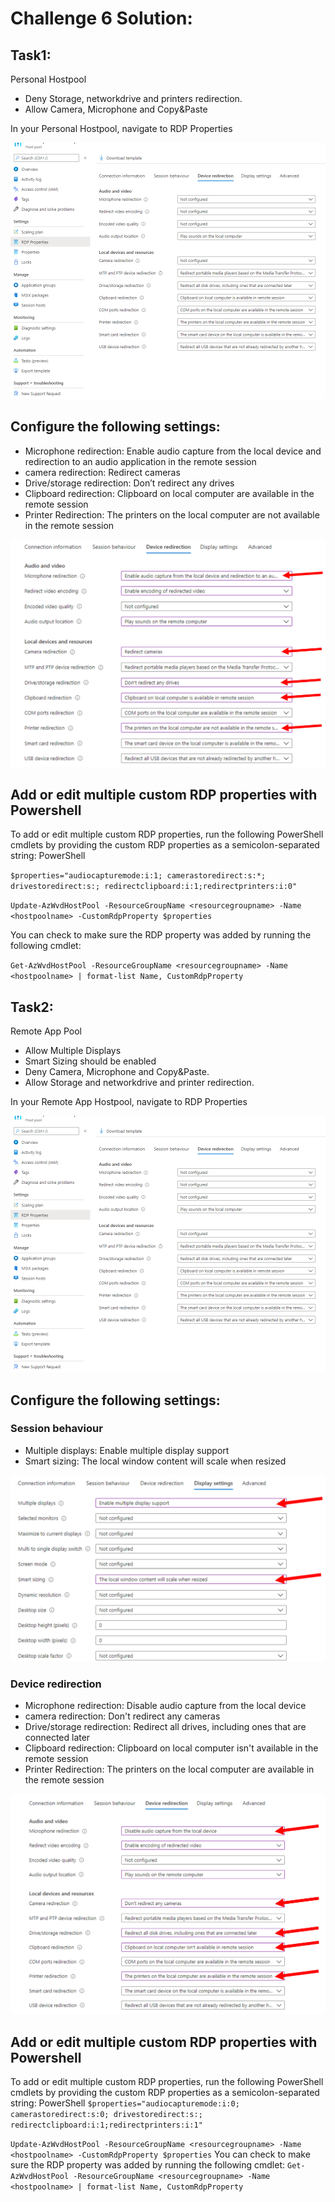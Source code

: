 # Challenge 6 Solution:

## Task1:
Personal Hostpool
-	Deny Storage, networkdrive and printers redirection.
-	Allow Camera, Microphone and Copy&Paste

In your Personal Hostpool, navigate to RDP Properties


![RDP Property](../Images/06-RDPProperty_1.png)
 
## Configure the following settings:
- Microphone redirection: Enable audio capture from the local device and redirection to an audio application in the remote session 
- camera redirection: Redirect cameras
- Drive/storage redirection: Don’t redirect any drives 
- Clipboard redirection: Clipboard on local computer are available in the remote session
- Printer Redirection: The printers on the local computer are not available in the remote session

![RDP Property](../Images/06-RDPProperty_2.png)
 
## Add or edit multiple custom RDP properties with Powershell
To add or edit multiple custom RDP properties, run the following PowerShell cmdlets by providing the custom RDP properties as a semicolon-separated string:
PowerShell

``
$properties="audiocapturemode:i:1; camerastoredirect:s:*; drivestoredirect:s:; redirectclipboard:i:1;redirectprinters:i:0"
``

``
Update-AzWvdHostPool -ResourceGroupName <resourcegroupname> -Name <hostpoolname> -CustomRdpProperty $properties
``

You can check to make sure the RDP property was added by running the following cmdlet:

``
Get-AzWvdHostPool -ResourceGroupName <resourcegroupname> -Name <hostpoolname> | format-list Name, CustomRdpProperty
``

## Task2:
Remote App Pool
- Allow Multiple Displays
- Smart Sizing should be enabled
- Deny Camera, Microphone and Copy&Paste.
- Allow Storage and networkdrive and printer redirection.

 In your Remote App Hostpool, navigate to RDP Properties


![RDP Property](../Images/06-RDPProperty_1.png)
 
## Configure the following settings:

### Session behaviour
- Multiple displays: Enable multiple display support
- Smart sizing: The local window content will scale when resized

![RDP Property](../Images/06-RDPProperty_3.png)

### Device redirection
- Microphone redirection: Disable audio capture from the local device 
- camera redirection: Don't redirect any cameras
- Drive/storage redirection: Redirect all drives, including ones that are connected later 
- Clipboard redirection: Clipboard on local computer isn't available in the remote session
- Printer Redirection: The printers on the local computer are available in the remote session

![RDP Property](../Images/06-RDPProperty_4.png)
 
## Add or edit multiple custom RDP properties with Powershell
To add or edit multiple custom RDP properties, run the following PowerShell cmdlets by providing the custom RDP properties as a semicolon-separated string:
PowerShell
``$properties="audiocapturemode:i:0; camerastoredirect:s:0; drivestoredirect:s:; redirectclipboard:i:1;redirectprinters:i:1"``

``Update-AzWvdHostPool -ResourceGroupName <resourcegroupname> -Name <hostpoolname> -CustomRdpProperty $properties``
You can check to make sure the RDP property was added by running the following cmdlet:
``Get-AzWvdHostPool -ResourceGroupName <resourcegroupname> -Name <hostpoolname> | format-list Name, CustomRdpProperty``
